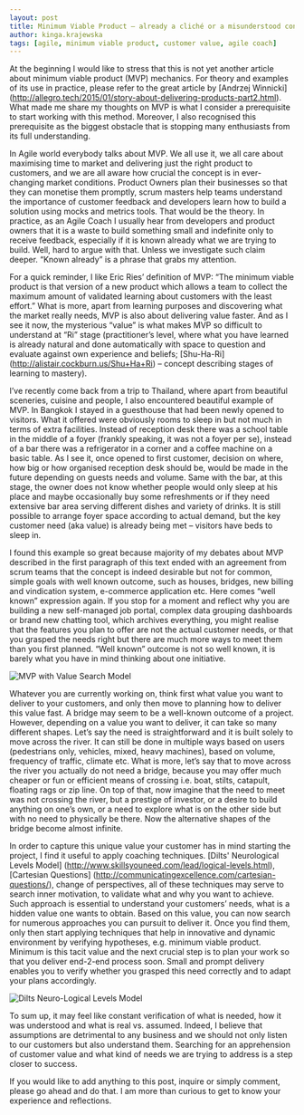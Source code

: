 ```yaml
---
layout: post
title: Minimum Viable Product – already a cliché or a misunderstood concept?
author: kinga.krajewska
tags: [agile, minimum viable product, customer value, agile coach]
---
```


At the beginning I would like to stress that this is not yet another article about minimum viable product (MVP) mechanics. For theory and examples of its use in practice, please refer to the great article by [Andrzej Winnicki] (http://allegro.tech/2015/01/story-about-delivering-products-part2.html). What made me share my thoughts on MVP is what I consider a prerequisite to start working with this method. Moreover, I also recognised this prerequisite as the biggest obstacle that is stopping many enthusiasts from its full understanding. 

In Agile world everybody talks about MVP. We all use it, we all care about maximising time to market and delivering just the right product to customers, and we are all aware how crucial the concept is in ever-changing market conditions.  Product Owners plan their businesses so that they can monetise them promptly, scrum masters help teams understand the importance of customer feedback and developers learn how to build a solution using mocks and metrics tools. That would be the theory. In practice, as an Agile Coach I usually hear from developers and product owners that it is a waste to build something small and indefinite only to receive feedback, especially if it is known already what we are trying to build. Well, hard to argue with that. Unless we investigate such claim deeper. “Known already” is a phrase that grabs my attention. 

For a quick reminder, I like Eric Ries’ definition of MVP: “The minimum viable product is that version of a new product which allows a team to collect the maximum amount of validated learning about customers with the least effort.” What is more, apart from learning purposes and discovering what the market really needs, MVP is also about delivering value faster. And as I see it now, the mysterious “value” is what makes MVP so difficult to understand at “Ri” stage (practitioner’s level, where what you have learned is already natural and done automatically with space to question and evaluate against own experience and beliefs; [Shu-Ha-Ri] (http://alistair.cockburn.us/Shu+Ha+Ri) – concept describing stages of learning to mastery).

I’ve recently come back from a trip to Thailand, where apart from beautiful sceneries, cuisine and people, I also encountered beautiful example of MVP. In Bangkok I stayed in a guesthouse that had been newly opened to visitors.  What it offered were obviously rooms to sleep in but not much in terms of extra facilities. Instead of reception desk there was a school table in the middle of a foyer (frankly speaking, it was not a foyer per se), instead of a bar there was a refrigerator in a corner and a coffee machine on a basic table. As I see it, once opened to first customer, decision on where, how big or how organised reception desk should be, would be made in the future depending on guests needs and volume. Same with the bar, at this stage, the owner does not know whether people would only sleep at his place and maybe occasionally buy some refreshments or if they need extensive bar area serving different dishes and variety of drinks. It is still possible to arrange foyer space according to actual demand, but the key customer need (aka value) is already being met – visitors have beds to sleep in.

I found this example so great because majority of my debates about MVP described in the first paragraph of this text ended with an agreement from scrum teams that the concept is indeed desirable but not for common, simple goals with well known outcome, such as houses, bridges, new billing and vindication system, e-commerce application etc.  Here comes “well known” expression again. If you stop for a moment and reflect why you are building a new self-managed job portal, complex data grouping dashboards or brand new chatting tool, which archives everything, you might realise that the features you plan to offer are not the actual customer needs, or that you grasped the needs right but there are much more ways to meet them than you first planned. “Well known” outcome is not so well known, it is barely what you have in mind thinking about one initiative.  

![MVP with Value Search Model](img/articles/2016-03-11-minimum-viable-cliche/MVP-with-Value-Search-model.jpg "MVP with Value Search Model")

Whatever you are currently working on, think first what value you want to deliver to your customers, and only then move to planning how to deliver this value fast. A bridge may seem to be a well-known outcome of a project. However, depending on a value you want to deliver, it can take so many different shapes. Let’s say the need is straightforward and it is built solely to move across the river.  It can still be done in multiple ways based on users (pedestrians only, vehicles, mixed, heavy machines), based on volume, frequency of traffic, climate etc. What is more, let’s say that to move across the river you actually do not need a bridge, because you may offer much cheaper or fun or efficient means of crossing i.e. boat, stilts, catapult, floating rags or zip line. On top of that, now imagine that the need to meet was not crossing the river, but a prestige of investor, or a desire to build anything on one’s own, or a need to explore what is on the other side but with no need to physically be there. Now the alternative shapes of the bridge become almost infinite.  

In order to capture this unique value your customer has in mind starting the project, I find it useful to apply coaching techniques. [Dilts' Neurological Levels Model] (http://www.skillsyouneed.com/lead/logical-levels.html), [Cartesian Questions] (http://communicatingexcellence.com/cartesian-questions/), change of perspectives, all of these techniques may serve to search inner motivation, to validate what and why you want to achieve. Such approach is essential to understand your customers’ needs, what is a hidden value one wants to obtain. Based on this value, you can now search for numerous approaches you can pursuit to deliver it. Once you find them, only then start applying techniques that help in innovative and dynamic environment by verifying hypotheses, e.g. minimum viable product. Minimum is this tacit value and the next crucial step is to plan your work so that you deliver end-2-end process soon. Small and prompt delivery enables you to verify whether you grasped this need correctly and to adapt your plans accordingly.

![Dilts Neuro-Logical Levels Model](img/articles/2016-03-11-minimum-viable-product-cliche/Dilts-neuro-logical-levels-model.jpg "Dilts Neuro-Logical Levels Model")

To sum up, it may feel like constant verification of what is needed, how it was understood and what is real vs. assumed. Indeed, I believe that assumptions are detrimental to any business and we should not only listen to our customers but also understand them. Searching for an apprehension of customer value and what kind of needs we are trying to address is a step closer to success.

If you would like to add anything to this post, inquire or simply comment, please go ahead and do that. I am more than curious to get to know your experience and reflections. 

